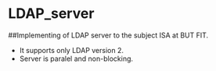 # LDAP_server

##Implementing of LDAP server to the subject ISA at BUT FIT.

- It supports only LDAP version 2.
- Server is paralel and non-blocking.
